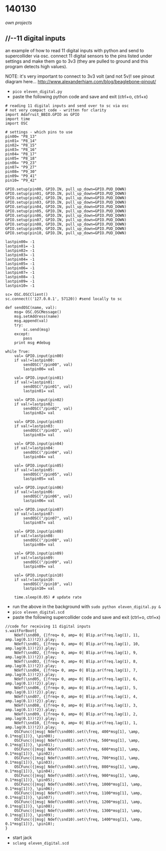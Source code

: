 140130
======

_own projects_


//--11 digital inputs
---------------------
an example of how to read 11 digital inputs with python and send to supercollider via osc.
connect 11 digital sensors to the pins listed under settings and make them go to 3v3 (they are pulled to ground and this program detects high values).

NOTE: it's very important to connect to 3v3 volt (and not 5v)!
see pinout diagram here... <http://www.alexanderhiam.com/blog/beaglebone-pinout/>

* `pico eleven_digital.py`
* paste the following python code and save and exit (ctrl+o, ctrl+x)

```
# reading 11 digital inputs and send over to sc via osc
# not very compact code - written for clarity
import Adafruit_BBIO.GPIO as GPIO
import time
import OSC

# settings - which pins to use
pin00= "P8_13"
pin01= "P8_14"
pin02= "P8_15"
pin03= "P8_16"
pin04= "P8_17"
pin05= "P8_18"
pin06= "P9_23"
pin07= "P9_27"
pin08= "P9_30"
pin09= "P9_41"
pin10= "P9_42"

GPIO.setup(pin00, GPIO.IN, pull_up_down=GPIO.PUD_DOWN)
GPIO.setup(pin01, GPIO.IN, pull_up_down=GPIO.PUD_DOWN)
GPIO.setup(pin02, GPIO.IN, pull_up_down=GPIO.PUD_DOWN)
GPIO.setup(pin03, GPIO.IN, pull_up_down=GPIO.PUD_DOWN)
GPIO.setup(pin04, GPIO.IN, pull_up_down=GPIO.PUD_DOWN)
GPIO.setup(pin05, GPIO.IN, pull_up_down=GPIO.PUD_DOWN)
GPIO.setup(pin06, GPIO.IN, pull_up_down=GPIO.PUD_DOWN)
GPIO.setup(pin07, GPIO.IN, pull_up_down=GPIO.PUD_DOWN)
GPIO.setup(pin08, GPIO.IN, pull_up_down=GPIO.PUD_DOWN)
GPIO.setup(pin09, GPIO.IN, pull_up_down=GPIO.PUD_DOWN)
GPIO.setup(pin10, GPIO.IN, pull_up_down=GPIO.PUD_DOWN)

lastpin00= -1
lastpin01= -1
lastpin02= -1
lastpin03= -1
lastpin04= -1
lastpin05= -1
lastpin06= -1
lastpin07= -1
lastpin08= -1
lastpin09= -1
lastpin10= -1

sc= OSC.OSCClient()
sc.connect(('127.0.0.1', 57120)) #send locally to sc

def sendOSC(name, val):
	msg= OSC.OSCMessage()
	msg.setAddress(name)
	msg.append(val)
	try:
		sc.send(msg)
	except:
		pass
	print msg #debug

while True:
	val= GPIO.input(pin00)
	if val!=lastpin00:
		sendOSC("/pin00", val)
		lastpin00= val
	
	val= GPIO.input(pin01)
	if val!=lastpin01:
		sendOSC("/pin01", val)
		lastpin01= val
		
	val= GPIO.input(pin02)
	if val!=lastpin02:
		sendOSC("/pin02", val)
		lastpin02= val
	
	val= GPIO.input(pin03)
	if val!=lastpin03:
		sendOSC("/pin03", val)
		lastpin03= val
	
	val= GPIO.input(pin04)
	if val!=lastpin04:
		sendOSC("/pin04", val)
		lastpin04= val
	
	val= GPIO.input(pin05)
	if val!=lastpin05:
		sendOSC("/pin05", val)
		lastpin05= val
	
	val= GPIO.input(pin06)
	if val!=lastpin06:
		sendOSC("/pin06", val)
		lastpin06= val
	
	val= GPIO.input(pin07)
	if val!=lastpin07:
		sendOSC("/pin07", val)
		lastpin07= val
	
	val= GPIO.input(pin08)
	if val!=lastpin08:
		sendOSC("/pin08", val)
		lastpin08= val
	
	val= GPIO.input(pin09)
	if val!=lastpin09:
		sendOSC("/pin09", val)
		lastpin09= val
	
	val= GPIO.input(pin10)
	if val!=lastpin10:
		sendOSC("/pin10", val)
		lastpin10= val
	
	time.sleep(0.05) # update rate
```

* run the above in the background with `sudo python eleven_digital.py &`
* `pico eleven_digital.scd`
* paste the following supercollider code and save and exit (ctrl+o, ctrl+x)

```
//code for receiving 11 digital inputs
s.waitForBoot{
	Ndef(\snd00, {|freq= 0, amp= 0| Blip.ar(freq.lag(1), 11, amp.lag(0.1))!2}).play;
	Ndef(\snd01, {|freq= 0, amp= 0| Blip.ar(freq.lag(1), 10, amp.lag(0.1))!2}).play;
	Ndef(\snd02, {|freq= 0, amp= 0| Blip.ar(freq.lag(1), 9, amp.lag(0.1))!2}).play;
	Ndef(\snd03, {|freq= 0, amp= 0| Blip.ar(freq.lag(1), 8, amp.lag(0.1))!2}).play;
	Ndef(\snd04, {|freq= 0, amp= 0| Blip.ar(freq.lag(1), 7, amp.lag(0.1))!2}).play;
	Ndef(\snd05, {|freq= 0, amp= 0| Blip.ar(freq.lag(1), 6, amp.lag(0.1))!2}).play;
	Ndef(\snd06, {|freq= 0, amp= 0| Blip.ar(freq.lag(1), 5, amp.lag(0.1))!2}).play;
	Ndef(\snd07, {|freq= 0, amp= 0| Blip.ar(freq.lag(1), 4, amp.lag(0.1))!2}).play;
	Ndef(\snd08, {|freq= 0, amp= 0| Blip.ar(freq.lag(1), 3, amp.lag(0.1))!2}).play;
	Ndef(\snd09, {|freq= 0, amp= 0| Blip.ar(freq.lag(1), 2, amp.lag(0.1))!2}).play;
	Ndef(\snd10, {|freq= 0, amp= 0| Blip.ar(freq.lag(1), 1, amp.lag(0.1))!2}).play;
	OSCFunc({|msg| Ndef(\snd00).set(\freq, 400*msg[1], \amp, 0.1*msg[1])}, \pin00);
	OSCFunc({|msg| Ndef(\snd01).set(\freq, 500*msg[1], \amp, 0.1*msg[1])}, \pin01);
	OSCFunc({|msg| Ndef(\snd02).set(\freq, 600*msg[1], \amp, 0.1*msg[1])}, \pin02);
	OSCFunc({|msg| Ndef(\snd03).set(\freq, 700*msg[1], \amp, 0.1*msg[1])}, \pin03);
	OSCFunc({|msg| Ndef(\snd04).set(\freq, 800*msg[1], \amp, 0.1*msg[1])}, \pin04);
	OSCFunc({|msg| Ndef(\snd05).set(\freq, 900*msg[1], \amp, 0.1*msg[1])}, \pin05);
	OSCFunc({|msg| Ndef(\snd06).set(\freq, 1000*msg[1], \amp, 0.1*msg[1])}, \pin06);
	OSCFunc({|msg| Ndef(\snd07).set(\freq, 1100*msg[1], \amp, 0.1*msg[1])}, \pin07);
	OSCFunc({|msg| Ndef(\snd08).set(\freq, 1200*msg[1], \amp, 0.1*msg[1])}, \pin08);
	OSCFunc({|msg| Ndef(\snd09).set(\freq, 1300*msg[1], \amp, 0.1*msg[1])}, \pin09);
	OSCFunc({|msg| Ndef(\snd10).set(\freq, 1400*msg[1], \amp, 0.1*msg[1])}, \pin10);
}
```

* start jack
* `sclang eleven_digital.scd`
